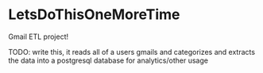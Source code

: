 # LetsDoThisOneMoreTime
Gmail ETL project!

TODO: write this, it reads all of a users gmails and categorizes and extracts the data into a postgresql database for analytics/other usage